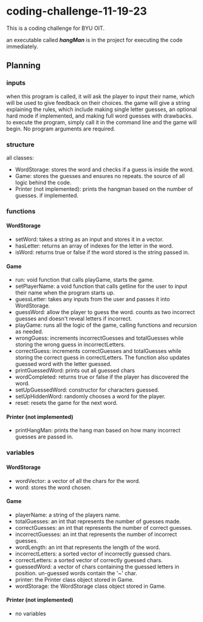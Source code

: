 # coding-challenge-11-19-23
This is a coding challenge for BYU OIT.

an executable called **_hangMan_** is in the project for executing the code immediately.

## Planning
### inputs
when this program is called, it will ask the player to input their name, which will be used to give feedback on their choices. the game will give a string explaining the rules, which include making single letter guesses, an optional hard mode if implemented, and making full word guesses with drawbacks.
to execute the program, simply call it in the command line and the game will begin. No program arguments are required.

### structure
all classes:
- WordStorage: stores the word and checks if a guess is inside the word.
- Game: stores the guesses and ensures no repeats. the source of all logic behind the code.
- Printer (not implemented): prints the hangman based on the number of guesses. if implemented.

### functions
#### WordStorage
- setWord: takes a string as an input and stores it in a vector.
- hasLetter: returns an array of indexes for the letter in the word.
- isWord: returns true or false if the word stored is the string passed in.

#### Game
- run: void function that calls playGame, starts the game.
- setPlayerName: a void function that calls getline for the user to input their name when the program starts up.
- guessLetter: takes any inputs from the user and passes it into WordStorage.
- guessWord: allow the player to guess the word. counts as two incorrect guesses and doesn't reveal letters if incorrect.
- playGame: runs all the logic of the game, calling functions and recursion as needed.
- wrongGuess: increments incorrectGuesses and totalGuesses while storing the wrong guess in incorrectLetters.
- correctGuess: increments correctGuesses and totalGuesses while storing the correct guess in correctLetters. The function also updates guessed word with the letter guessed.
- printGuessedWord: prints out all guessed chars
- wordCompleted: returns true or false if the player has discovered the word.
- setUpGuessedWord: constructor for characters guessed.
- setUpHiddenWord: randomly chooses a word for the player.
- reset: resets the game for the next word.

#### Printer (not implemented)
- printHangMan: prints the hang man based on how many incorrect guesses are passed in.

### variables
#### WordStorage
- wordVector: a vector of all the chars for the word.
- word: stores the word chosen.

#### Game
- playerName: a string of the players name.
- totalGuesses: an int that represents the number of guesses made.
- correctGuesses: an int that represents the number of correct guesses.
- incorrectGuesses: an int that represents the number of incorrect guesses.
- wordLength: an int that represents the length of the word.
- incorrectLetters: a sorted vector of incorrectly guessed chars.
- correctLetters: a sorted vector of correctly guessed chars.
- guessedWord: a vector of chars containing the guessed letters in position. un-guessed words contain the '~' char.
- printer: the Printer class object stored in Game.
- wordStorage: the WordStorage class object stored in Game.

#### Printer (not implemented)
- no variables